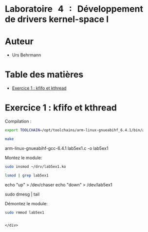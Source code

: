 <div align="justify" style="margin-right:25px;margin-left:25px">

# Laboratoire 4 : Développement de drivers kernel-space I <!-- omit in toc -->

# Auteur <!-- omit in toc -->

- Urs Behrmann

# Table des matières <!-- omit in toc -->

- [Exercice 1 : kfifo et kthread](#exercice-1--kfifo-et-kthread)

# Exercice 1 : kfifo et kthread

Compilation :

```bash
export TOOLCHAIN=/opt/toolchains/arm-linux-gnueabihf_6.4.1/bin/arm-linux-gnueabihf-
```

```bash
make
```

arm-linux-gnueabihf-gcc-6.4.1 lab5ex1.c -o lab5ex1


Montez le module:

```bash
sudo insmod ~/drv/lab5ex1.ko
```

```bash
lsmod | grep lab5ex1
```

echo "up" > /dev/chaser
echo "down" > /dev/lab5ex1

sudo dmesg | tail


Démontez le module:

```bash
sudo rmmod lab5ex1
```
```

</div>